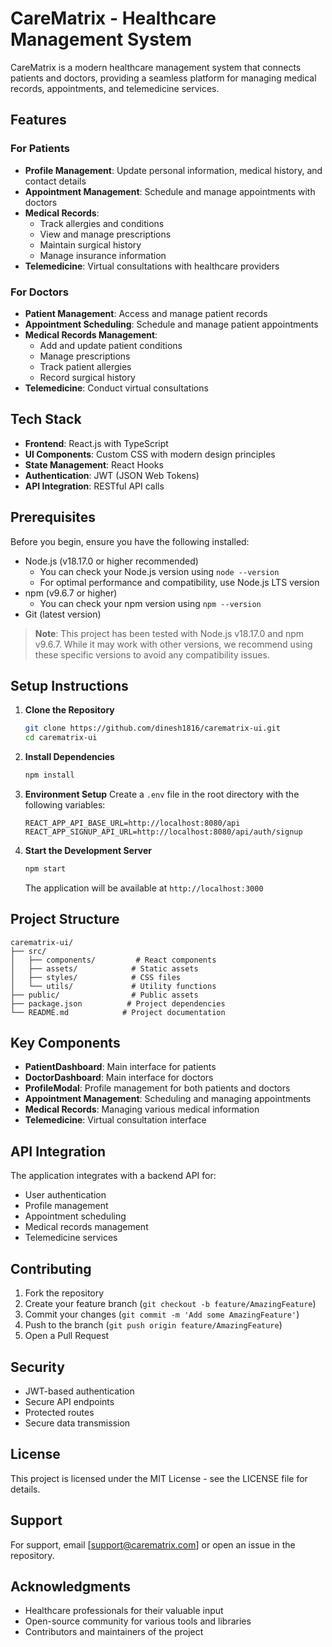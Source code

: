 # CareMatrix - Healthcare Management System

CareMatrix is a modern healthcare management system that connects patients and doctors, providing a seamless platform for managing medical records, appointments, and telemedicine services.

## Features

### For Patients
- **Profile Management**: Update personal information, medical history, and contact details
- **Appointment Management**: Schedule and manage appointments with doctors
- **Medical Records**:
  - Track allergies and conditions
  - View and manage prescriptions
  - Maintain surgical history
  - Manage insurance information
- **Telemedicine**: Virtual consultations with healthcare providers

### For Doctors
- **Patient Management**: Access and manage patient records
- **Appointment Scheduling**: Schedule and manage patient appointments
- **Medical Records Management**: 
  - Add and update patient conditions
  - Manage prescriptions
  - Track patient allergies
  - Record surgical history
- **Telemedicine**: Conduct virtual consultations

## Tech Stack

- **Frontend**: React.js with TypeScript
- **UI Components**: Custom CSS with modern design principles
- **State Management**: React Hooks
- **Authentication**: JWT (JSON Web Tokens)
- **API Integration**: RESTful API calls

## Prerequisites

Before you begin, ensure you have the following installed:
- Node.js (v18.17.0 or higher recommended)
  - You can check your Node.js version using `node --version`
  - For optimal performance and compatibility, use Node.js LTS version
- npm (v9.6.7 or higher)
  - You can check your npm version using `npm --version`
- Git (latest version)

> **Note**: This project has been tested with Node.js v18.17.0 and npm v9.6.7. While it may work with other versions, we recommend using these specific versions to avoid any compatibility issues.

## Setup Instructions

1. **Clone the Repository**
   ```bash
   git clone https://github.com/dinesh1816/carematrix-ui.git
   cd carematrix-ui
   ```

2. **Install Dependencies**
   ```bash
   npm install
   ```

3. **Environment Setup**
   Create a `.env` file in the root directory with the following variables:
   ```
   REACT_APP_API_BASE_URL=http://localhost:8080/api
   REACT_APP_SIGNUP_API_URL=http://localhost:8080/api/auth/signup
   ```

4. **Start the Development Server**
   ```bash
   npm start
   ```
   The application will be available at `http://localhost:3000`

## Project Structure

```
carematrix-ui/
├── src/
│   ├── components/         # React components
│   ├── assets/            # Static assets
│   ├── styles/            # CSS files
│   └── utils/             # Utility functions
├── public/                # Public assets
├── package.json          # Project dependencies
└── README.md            # Project documentation
```

## Key Components

- **PatientDashboard**: Main interface for patients
- **DoctorDashboard**: Main interface for doctors
- **ProfileModal**: Profile management for both patients and doctors
- **Appointment Management**: Scheduling and managing appointments
- **Medical Records**: Managing various medical information
- **Telemedicine**: Virtual consultation interface

## API Integration

The application integrates with a backend API for:
- User authentication
- Profile management
- Appointment scheduling
- Medical records management
- Telemedicine services

## Contributing

1. Fork the repository
2. Create your feature branch (`git checkout -b feature/AmazingFeature`)
3. Commit your changes (`git commit -m 'Add some AmazingFeature'`)
4. Push to the branch (`git push origin feature/AmazingFeature`)
5. Open a Pull Request

## Security

- JWT-based authentication
- Secure API endpoints
- Protected routes
- Secure data transmission

## License

This project is licensed under the MIT License - see the LICENSE file for details.

## Support

For support, email [support@carematrix.com] or open an issue in the repository.

## Acknowledgments

- Healthcare professionals for their valuable input
- Open-source community for various tools and libraries
- Contributors and maintainers of the project
